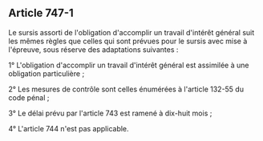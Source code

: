 Article 747-1
----
Le sursis assorti de l'obligation d'accomplir un travail d'intérêt général suit
les mêmes règles que celles qui sont prévues pour le sursis avec mise à
l'épreuve, sous réserve des adaptations suivantes :

1° L'obligation d'accomplir un travail d'intérêt général est assimilée à une
obligation particulière ;

2° Les mesures de contrôle sont celles énumérées à l'article 132-55 du code
pénal ;

3° Le délai prévu par l'article 743 est ramené à dix-huit mois ;

4° L'article 744 n'est pas applicable.
